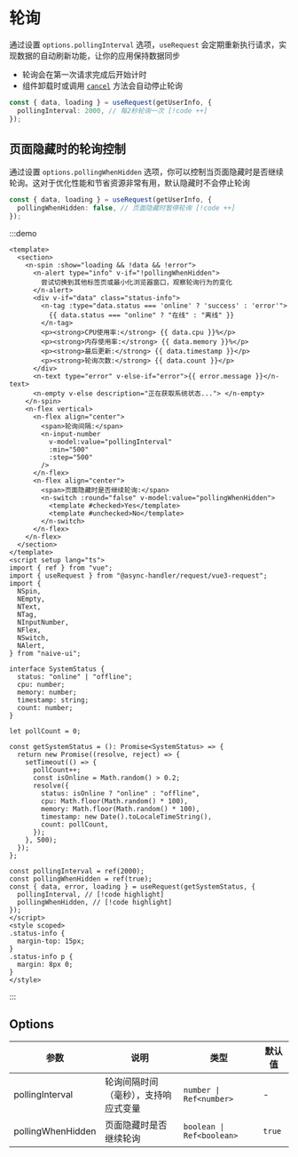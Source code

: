 # 轮询

通过设置 `options.pollingInterval` 选项，`useRequest` 会定期重新执行请求，实现数据的自动刷新功能，让你的应用保持数据同步

- 轮询会在第一次请求完成后开始计时
- 组件卸载时或调用 [`cancel`](./cancel-response.md) 方法会自动停止轮询

```ts
const { data, loading } = useRequest(getUserInfo, {
  pollingInterval: 2000, // 每2秒轮询一次 [!code ++]
});
```

## 页面隐藏时的轮询控制

通过设置 `options.pollingWhenHidden` 选项，你可以控制当页面隐藏时是否继续轮询。这对于优化性能和节省资源非常有用，默认隐藏时不会停止轮询

```ts
const { data, loading } = useRequest(getUserInfo, {
  pollingWhenHidden: false, // 页面隐藏时暂停轮询 [!code ++]
});
```

:::demo

```vue
<template>
  <section>
    <n-spin :show="loading && !data && !error">
      <n-alert type="info" v-if="!pollingWhenHidden">
        尝试切换到其他标签页或最小化浏览器窗口，观察轮询行为的变化
      </n-alert>
      <div v-if="data" class="status-info">
        <n-tag :type="data.status === 'online' ? 'success' : 'error'">
          {{ data.status === "online" ? "在线" : "离线" }}
        </n-tag>
        <p><strong>CPU使用率:</strong> {{ data.cpu }}%</p>
        <p><strong>内存使用率:</strong> {{ data.memory }}%</p>
        <p><strong>最后更新:</strong> {{ data.timestamp }}</p>
        <p><strong>轮询次数:</strong> {{ data.count }}</p>
      </div>
      <n-text type="error" v-else-if="error">{{ error.message }}</n-text>
      <n-empty v-else description="正在获取系统状态..."> </n-empty>
    </n-spin>
    <n-flex vertical>
      <n-flex align="center">
        <span>轮询间隔:</span>
        <n-input-number
          v-model:value="pollingInterval"
          :min="500"
          :step="500"
        />
      </n-flex>
      <n-flex align="center">
        <span>页面隐藏时是否继续轮询:</span>
        <n-switch :round="false" v-model:value="pollingWhenHidden">
          <template #checked>Yes</template>
          <template #unchecked>No</template>
        </n-switch>
      </n-flex>
    </n-flex>
  </section>
</template>
<script setup lang="ts">
import { ref } from "vue";
import { useRequest } from "@async-handler/request/vue3-request";
import {
  NSpin,
  NEmpty,
  NText,
  NTag,
  NInputNumber,
  NFlex,
  NSwitch,
  NAlert,
} from "naive-ui";

interface SystemStatus {
  status: "online" | "offline";
  cpu: number;
  memory: number;
  timestamp: string;
  count: number;
}

let pollCount = 0;

const getSystemStatus = (): Promise<SystemStatus> => {
  return new Promise((resolve, reject) => {
    setTimeout(() => {
      pollCount++;
      const isOnline = Math.random() > 0.2;
      resolve({
        status: isOnline ? "online" : "offline",
        cpu: Math.floor(Math.random() * 100),
        memory: Math.floor(Math.random() * 100),
        timestamp: new Date().toLocaleTimeString(),
        count: pollCount,
      });
    }, 500);
  });
};

const pollingInterval = ref(2000);
const pollingWhenHidden = ref(true);
const { data, error, loading } = useRequest(getSystemStatus, {
  pollingInterval, // [!code highlight]
  pollingWhenHidden, // [!code highlight]
});
</script>
<style scoped>
.status-info {
  margin-top: 15px;
}
.status-info p {
  margin: 8px 0;
}
</style>
```

:::

## Options

| 参数              | 说明                                 | 类型                      | 默认值 |
| ----------------- | ------------------------------------ | ------------------------- | ------ |
| pollingInterval   | 轮询间隔时间（毫秒），支持响应式变量 | `number \| Ref<number>`   | -      |
| pollingWhenHidden | 页面隐藏时是否继续轮询               | `boolean \| Ref<boolean>` | `true` |
